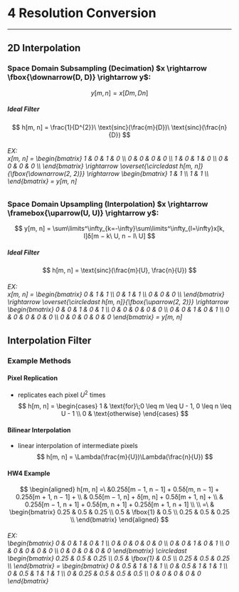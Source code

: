 # 4 Resolution Conversion
---

## 2D Interpolation

### Space Domain Subsampling (Decimation) $x \rightarrow \fbox{\downarrow(D, D)} \rightarrow y$:
$$
	y[m, n] = x[Dm, Dn]
$$

##### Ideal Filter
$$
	h[m, n] = \frac{1}{D^{2}}\ \text{sinc}(\frac{m}{D})\ \text{sinc}(\frac{n}{D})
$$

<h6>EX:<div class="math math-block">
x[m, n] = \begin{bmatrix}
	1 & 0 & 1 & 0 \\
	0 & 0 & 0 & 0 \\
	1 & 0 & 1 & 0 \\
	0 & 0 & 0 & 0 \\
\end{bmatrix}
	\rightarrow \overset{\circledast h[m, n]}{\fbox{\downarrow(2, 2)}} \rightarrow
\begin{bmatrix}
	1 & 1 \\
	1 & 1 \\
\end{bmatrix} = y[m, n]
</div></h6>

### Space Domain Upsampling (Interpolation) $x \rightarrow \framebox{\uparrow(U, U)} \rightarrow y$:
$$
	y[m, n] = \sum\limits^\infty_{k=-\infty}\sum\limits^\infty_{l=\infty}x[k, l]δ[m − k\ U, n − l\ U]
$$

##### Ideal Filter

$$
h[m, n] = \text{sinc}(\frac{m}{U}, \frac{n}{U})
$$


<h6>EX:<div class="math math-block">
x[m, n] = \begin{bmatrix}
	0 & 1 & 1 \\
	0 & 1 & 1 \\
	0 & 0 & 0 \\
\end{bmatrix}
	\rightarrow \overset{\circledast h[m, n]}{\fbox{\uparrow(2, 2)}} \rightarrow
\begin{bmatrix}
	0 & 0 & 1 & 0 & 1 \\
	0 & 0 & 0 & 0 & 0 \\
	0 & 0 & 1 & 0 & 1 \\
	0 & 0 & 0 & 0 & 0 \\
	0 & 0 & 0 & 0 & 0
\end{bmatrix} = y[m, n]
</div></h6>

## Interpolation Filter

### Example Methods

#### Pixel Replication
- replicates each pixel $U^{2}$ times
$$
h[m, n] = \begin{cases}
	1 & \text{for}\;0 \leq m \leq U - 1, 0 \leq n \leq U - 1 \\
	0 & \text{otherwise}
\end{cases}
$$

#### Bilinear Interpolation
- linear interpolation of intermediate pixels
$$
h[m, n] = \Lambda(\frac{m}{U})\Lambda(\frac{n}{U})
$$

#### HW4 Example
$$ \begin{aligned}
h[m, n] =\ &0.25δ[m − 1, n − 1] + 0.5δ[m, n − 1] + 0.25δ[m + 1, n − 1] + \\
& 0.5δ[m − 1, n] + δ[m, n] + 0.5δ[m + 1, n] +  \\
& 0.25δ[m − 1, n + 1] + 0.5δ[m, n + 1] + 0.25δ[m + 1, n + 1] \\
\\
=\ & \begin{bmatrix}
0.25 & 0.5 & 0.25 \\
0.5 & \fbox{1} & 0.5 \\
0.25 & 0.5 & 0.25 \\
\end{bmatrix}
\end{aligned} $$

<h6>EX:<div class="math math-block">
\begin{bmatrix}
	0 & 0 & 1 & 0 & 1 \\
	0 & 0 & 0 & 0 & 0 \\
	0 & 0 & 1 & 0 & 1 \\
	0 & 0 & 0 & 0 & 0 \\
	0 & 0 & 0 & 0 & 0
\end{bmatrix} \circledast \begin{bmatrix}
0.25 & 0.5 & 0.25 \\
0.5 & \fbox{1} & 0.5 \\
0.25 & 0.5 & 0.25 \\
\end{bmatrix} =
\begin{bmatrix}
	0 & 0.5 & 1 & 1 & 1 \\
	0 & 0.5 & 1 & 1 & 1 \\
	0 & 0.5 & 1 & 1 & 1 \\
	0 & 0.25 & 0.5 & 0.5 & 0.5 \\
	0 & 0 & 0 & 0 & 0
\end{bmatrix}
</div></h6>